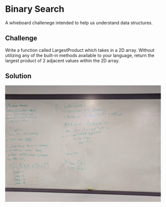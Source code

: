 # Binary Search
A whieboard challenege intended to help us understand data structures. 

## Challenge
Write a function called LargestProduct which takes in a 2D array. Without utilizing any of the built-in methods available to your language, return the largest product of 2 adjacent values within the 2D array.

## Solution
![largest_product_array.jpg](../../assets/largest_product_array.jpg)